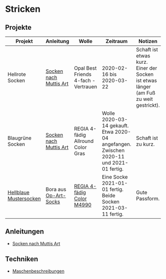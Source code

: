 # Stricken

## Projekte

| Projekt | Anleitung | Wolle | Zeitraum | Notizen
| - | - | - | - | - |
| Hellrote Socken | [Socken nach Muttis Art](Socken/MuttisArt.md) | Opal Best Friends 4-fach - Vertrauen | 2020-02-16 bis 2020-03-22 | Schaft ist etwas kurz. Einer der Socken ist etwas länger (am Fuß zu weit gestrickt).
| Blaugrüne Socken | [Socken nach Muttis Art](Socken/MuttisArt.md) | REGIA 4-fädig Allround Color Gras | Wolle 2020-03-14 gekauft. Etwa 2020-04 angefangen. Zwischen 2020-11 und 2021-01 fertig. | Schaft ist zu kurz.
| [Hellblaue Mustersocken](Projekte/Bora-Hellblau/Bora-Hellblau.md) | Bora aus [Op-Art-Socks](Buecher/Op-Art-Socks.md) | [REGIA 4-fädig Color M4990](Wolle/REGIA-4-faedig-Color-M4990.png) | Eine Socke 2021-01-01 fertig. Beide Socken 2021-03-11 fertig. | Gute Passform.


## Anleitungen
* [Socken nach Muttis Art](Socken/MuttisArt.md)

## Techniken
* [Maschenbeschreibungen](Techniken/Maschen.md)
